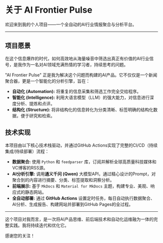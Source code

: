 # 关于 AI Frontier Pulse

欢迎来到我的个人项目——一个全自动的AI行业情报聚合与分析平台。

---

## 项目愿景

在这个信息爆炸的时代，如何高效地从海量噪音中筛选出真正有价值的AI行业信号，是我作为一名对AI领域充满热情的学习者，持续思考的问题。

"AI Frontier Pulse" 正是我为解决这个问题而构建的AI产品。它不仅仅是一个新闻聚合器，更是一个智能化的分析引擎，旨在：

- **自动化 (Automation):** 将重复的信息采集和筛选工作完全交给程序。
- **智能化 (Intelligence):** 利用大语言模型（LLM）的强大能力，对信息进行深度分析、提炼和点评。
- **结构化 (Structure):** 将非结构化的信息转化为分类清晰、标签明确的结构化数据，便于研究和检索。

## 技术实现

本项目由以下核心技术栈驱动，并通过GitHub Actions实现了完整的CI/CD（持续集成/持续部署）流程：

- **数据聚合:** 使用 `Python` 和 `feedparser` 库，订阅并解析全球高质量科技媒体和VC博客的RSS源。
- **AI分析引擎:** 调用**通义千问 (Qwen)** 大模型API，通过精心设计的Prompt，对聚合到的内容进行摘要、分类、标签提取和洞察分析。
- **前端展示:** 基于 `MkDocs` 和 `Material for MkDocs` 主题，构建专业、美观、响应式的静态网站。
- **全自动部署:** 通过 **GitHub Actions** 设置定时任务，每日自动执行数据聚合、AI分析、生成报告、构建网站并部署到GitHub Pages的全过程。

---

这个项目对我而言，是一次将AI产品思维、前后端技术和自动化运维融为一体的完整实践。我将持续迭代和优化它。

感谢您的关注！